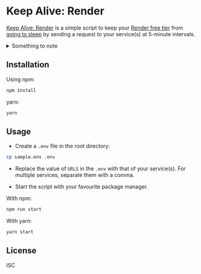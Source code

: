 # Keep Alive: Render

[Keep Alive: Render](#) is a simple script to keep your [Render free tier](https://render.com/free) from [going to sleep](https://render.com/docs/free#spinning-down-on-idle) by sending a request to your service(s) at 5-minute intervals.

<details><summary>Something to note</summary>

\* Read about Render's Monthly usage limits [here](https://render.com/docs/free#exceeding-usage-limits)
</details>

## Installation

Using npm:

```sh
npm install
```

yarn:

```sh
yarn
```

## Usage

- Create a `.env` file in the root directory:

```sh
cp sample.env .env
```

- Replace the value of `URLS` in the `.env` with that of your service(s). For multiple services, separate them with a comma.

- Start the script with your favourite package manager.

With npm: 
```sh
npm run start
```

With yarn: 
```sh
yarn start
```

## License

ISC
